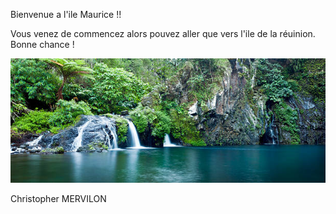Bienvenue a l'ile Maurice !!

Vous venez de commencez alors pouvez aller que vers l'ile de la réuinion. Bonne chance ! 

[![image F](../images/réunion.jpg)](https://github.com/ssagnane1/tp2-labyrinthe/blob/main/jeu-heros-sdc/E.md)

Christopher MERVILON
